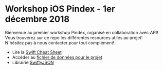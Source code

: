 # Workshop iOS Pindex - 1er décembre 2018

Bienvenue au premier workshop Pindex, organisé en collaboration avec API! Vous trouverez sur ce repo les différentes resources utiles au projet! N'hésitez pas à nous contacter pour tout complément!

- Lire la [Swift Cheat Sheet](https://github.com/pindex/workshop-iOS/blob/master/SwiftCheatSheet.md)
- Accéder au [fichier de données pour le projet](https://github.com/pindex/workshop-iOS/blob/master/resources/Activities.json)
- Librairie [SwiftyJSON](https://github.com/SwiftyJSON/SwiftyJSON)